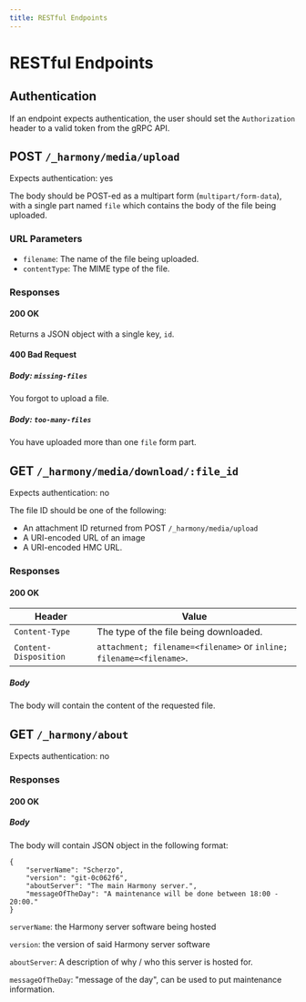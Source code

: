 ```yaml
---
title: RESTful Endpoints
---
```


# RESTful Endpoints

## Authentication

If an endpoint expects authentication, the user should set the `Authorization` header to a valid token from the gRPC API.

## POST `/_harmony/media/upload`

Expects authentication: yes

The body should be POST-ed as a multipart form (`multipart/form-data`), with a single part named `file` which contains the body of the file being uploaded.

### URL Parameters

- `filename`: The name of the file being uploaded.
- `contentType`: The MIME type of the file.

### Responses

#### 200 OK

Returns a JSON object with a single key, `id`.

#### 400 Bad Request

##### Body: `missing-files`

You forgot to upload a file.

##### Body: `too-many-files`

You have uploaded more than one `file` form part.

## GET `/_harmony/media/download/:file_id`

Expects authentication: no

The file ID should be one of the following:

- An attachment ID returned from POST `/_harmony/media/upload`
- A URI-encoded URL of an image
- A URI-encoded HMC URL.

### Responses

#### 200 OK

| Header                | Value                                                               |
| --------------------- | ------------------------------------------------------------------- |
| `Content-Type`        | The type of the file being downloaded.                              |
| `Content-Disposition` | `attachment; filename=<filename>` or `inline; filename=<filename>`. |

##### Body

The body will contain the content of the requested file.

## GET `/_harmony/about`

Expects authentication: no

### Responses

#### 200 OK

##### Body

The body will contain JSON object in the following format:
```
{
    "serverName": "Scherzo",
    "version": "git-0c062f6",
    "aboutServer": "The main Harmony server.",
    "messageOfTheDay": "A maintenance will be done between 18:00 - 20:00."
}
```
`serverName`: the Harmony server software being hosted

`version`: the version of said Harmony server software

`aboutServer`: A description of why / who this server is hosted for.

`messageOfTheDay`: "message of the day", can be used to put maintenance information.